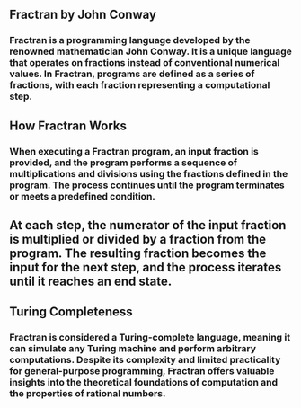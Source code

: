 ## Fractran by John Conway
### Fractran is a programming language developed by the renowned mathematician John Conway. It is a unique language that operates on fractions instead of conventional numerical values. In Fractran, programs are defined as a series of fractions, with each fraction representing a computational step.

## How Fractran Works
### When executing a Fractran program, an input fraction is provided, and the program performs a sequence of multiplications and divisions using the fractions defined in the program. The process continues until the program terminates or meets a predefined condition.

## At each step, the numerator of the input fraction is multiplied or divided by a fraction from the program. The resulting fraction becomes the input for the next step, and the process iterates until it reaches an end state.

## Turing Completeness
### Fractran is considered a Turing-complete language, meaning it can simulate any Turing machine and perform arbitrary computations. Despite its complexity and limited practicality for general-purpose programming, Fractran offers valuable insights into the theoretical foundations of computation and the properties of rational numbers.

